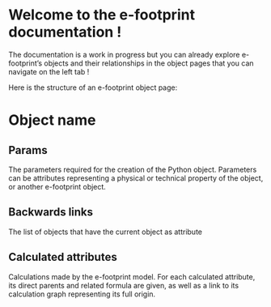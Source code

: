 # Welcome to the e-footprint documentation !

The documentation is a work in progress but you can already explore e-footprint’s objects and their relationships in the object pages that you can navigate on the left tab !

Here is the structure of an e-footprint object page:

# Object name

## Params
The parameters required for the creation of the Python object. Parameters can be attributes representing a physical or technical property of the object, or another e-footprint object.

## Backwards links
The list of objects that have the current object as attribute

## Calculated attributes
Calculations made by the e-footprint model. For each calculated attribute, its direct parents and related formula are given, as well as a link to its calculation graph representing its full origin.